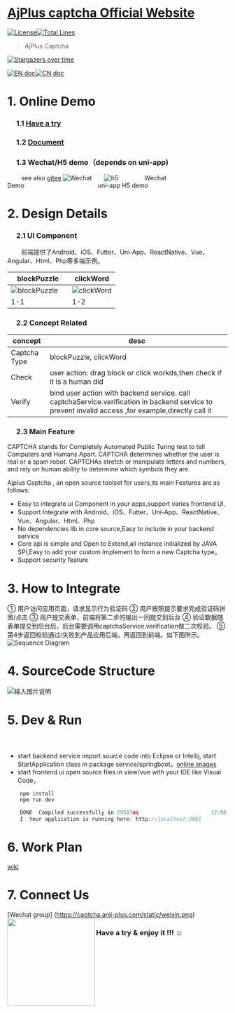 
[AjPlus captcha Official Website](https://captcha.anji-plus.com/)
============
[![License](https://img.shields.io/badge/license-Apache%202-4EB1BA.svg)](https://www.apache.org/licenses/LICENSE-2.0.html)[![Total Lines](https://tokei.rs/b1/github/anji-plus/captcha?category=lines)](https://github.com/anji-plus/captcha)

> AjPlus Captcha 

[![Stargazers over time](https://starchart.cc/anji-plus/captcha.svg)](https://starchart.cc/anji-plus/captcha)

[![EN doc](https://img.shields.io/badge/document-English-blue.svg)](README.md)[![CN doc](https://img.shields.io/badge/文档-中文版-blue.svg)](README_CN.md)


# 1. Online Demo
### &emsp; 1.1 [Have a try](https://captcha.anji-plus.com/ "链接")
### &emsp; 1.2 [Document](https://captcha.anji-plus.com/#/doc "doc")
### &emsp; 1.3 Wechat/H5 demo（depends on uni-app)
 &emsp;&emsp; see also [gitee]( https://gitee.com/anji-plus/captcha "码云")
 ![Wechat](https://captcha.anji-plus.com/static/8cm.jpg  "")&emsp;&emsp;![h5](https://images.gitee.com/uploads/images/2020/0429/174246_c33e3fa3_1728982.png "h5.png")
 &emsp;&emsp;&emsp;&emsp;Wechat Demo&emsp;&emsp;&emsp;&emsp;&emsp;&emsp;&emsp;&emsp;&emsp;&emsp;&emsp;&emsp;uni-app H5 demo

# 2. Design Details
### &emsp; 2.1 UI Component
 &emsp;&emsp; 前端提供了Android、iOS、Futter、Uni-App、ReactNative、Vue、Angular、Html、Php等多端示例。
 
| blockPuzzle | clickWord |
| --- | --- |
|![blockPuzzle](https://captcha.anji-plus.com/static/blockPuzzle.png "滑动拼图")&emsp;|![clickWord](https://captcha.anji-plus.com/static/clickWord.png "点选文字")|
| 1-1 | 1-2 |
 

### &emsp; 2.2 Concept Related
| concept  | desc  |
| ------------ | ------------ |
| Captcha Type | blockPuzzle, clickWord|
| Check  |  user action: drag block or click workds,then check if it is a human did|
| Verify  | bind user action with backend service. call captchaService.verification in backend service to prevent invalid access ,for example,directly call it |

### &emsp; 2.3 Main Feature 
CAPTCHA stands for Completely Automated Public Turing test to tell Computers and Humans Apart. CAPTCHA determines whether the user is real or a spam robot. CAPTCHAs stretch or manipulate letters and numbers, and rely on human ability to determine which symbols they are.
 
Ajplus Captcha , an open source toolset for users,its main Features are as follows:
- Easy to integrate ui Component in your apps,support varies frontend UI,
- Support Integrate with Android、iOS、Futter、Uni-App、ReactNative、Vue、Angular、Html、Php
- No dependencies lib in core source,Easy to include in your backend service
- Core api is simple and Open to Extend,all instance initialized by JAVA SPI,Easy to add your custom Implement to form a new Captcha type。
- Support security feature

# 3. How to Integrate
①	用户访问应用页面，请求显示行为验证码
②	用户按照提示要求完成验证码拼图/点击
③	用户提交表单，前端将第二步的输出一同提交到后台
④	验证数据随表单提交到后台后，后台需要调用captchaService.verification做二次校验。
⑤	第4步返回校验通过/失败到产品应用后端，再返回到前端。如下图所示。
![Sequence Diagram](https://captcha.anji-plus.com/static/shixu.png "时序图")

# 4. SourceCode Structure

![输入图片说明](https://images.gitee.com/uploads/images/2021/0207/112335_bd789fff_1600789.png "屏幕截图.png")

# 5. Dev & Run 
#### &emsp; 
- start backend service
  import source code into Eclipse or Intellij,
  start StartApplication class in package service/springboot。[online images](https://gitee.com/anji-plus/AJ-Captcha-Images)
- start frontend ui
  open source files in view/vue with your IDE like Visual Code，
```js
    npm install
    npm run dev

    DONE  Compiled successfully in 29587ms                       12:06:38
    I  Your application is running here: http://localhost:8081
``` 

# 6. Work Plan
  [wiki](/)

# 7. Connect Us

[Wechat group] (https://captcha.anji-plus.com/static/weixin.png)
<img src="https://captcha.anji-plus.com/static/weixin.png" width = "200" height = "200" div align=left />

 ### Have a try & enjoy it !!!  ☺

